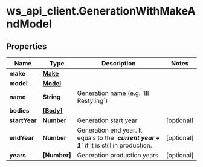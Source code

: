 # ws_api_client.GenerationWithMakeAndModel

## Properties
Name | Type | Description | Notes
------------ | ------------- | ------------- | -------------
**make** | [**Make**](Make.md) |  | 
**model** | [**Model**](Model.md) |  | 
**name** | **String** | Generation name (e.g. &#x60;III Restyling&#x60;) | 
**bodies** | [**[Body]**](Body.md) |  | 
**startYear** | **Number** | Generation start year | [optional] 
**endYear** | **Number** | Generation end year. It equals to the __*&#x60;current year + 1&#x60;*__ if it is still in production. | [optional] 
**years** | **[Number]** | Generation production years | [optional] 


